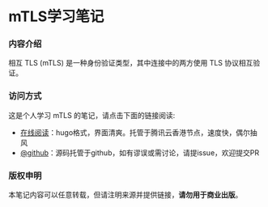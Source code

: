 # mTLS学习笔记

### 内容介绍

相互 TLS (mTLS) 是一种身份验证类型，其中连接中的两方使用 TLS 协议相互验证。

### 访问方式

这是个人学习 mTLS 的笔记，请点击下面的链接阅读:

- [在线阅读](https://skyao.io/learning-mtls/)：hugo格式，界面清爽。托管于腾讯云香港节点，速度快，偶尔抽风
- [@github](https://github.com/skyao/learning-mtls/)：源码托管于github，如有谬误或需讨论，请提issue，欢迎提交PR

### 版权申明

本笔记内容可以任意转载，但请注明来源并提供链接，**请勿用于商业出版**。

